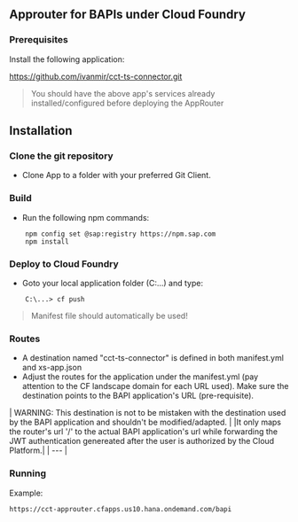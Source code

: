 ## Approuter for BAPIs under Cloud Foundry

### Prerequisites

Install the following application:
 
https://github.com/ivanmir/cct-ts-connector.git

> You should have the above app's services already installed/configured before deploying the AppRouter

## Installation

### Clone the git repository
- Clone App to a folder with your preferred Git Client.

### Build
- Run the following npm commands:

```
    npm config set @sap:registry https://npm.sap.com
    npm install
```

### Deploy to Cloud Foundry
- Goto your local application folder (C:\...) and type:

```
    C:\...> cf push
```
> Manifest file should automatically be used!

### Routes
- A destination named "cct-ts-connector" is defined in both  manifest.yml and xs-app.json
- Adjust the routes for the application under the manifest.yml (pay attention to the CF landscape domain for each URL used). Make sure the destination points to the BAPI application's URL (pre-requisite).

| WARNING: This destination is not to be mistaken with the destination used by the BAPI application and shouldn't be modified/adapted. |
|It only maps the router's url '/' to the actual BAPI application's url while forwarding the JWT authentication genereated after the user is authorized by the Cloud Platform.| 
| --- |

### Running

Example:

```
https://cct-approuter.cfapps.us10.hana.ondemand.com/bapi
```
